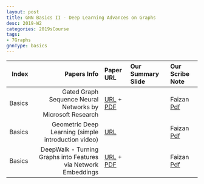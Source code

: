 ```yaml
---
layout: post
title: GNN Basics II - Deep Learning Advances on Graphs 
desc: 2019-W2
categories: 2019sCourse
tags:
- 7Graphs
gnnType: basics
---
```


| Index | Papers Info | Paper URL| Our Summary Slide |Our Scribe Note |
| -----: | -------------------------------: | :----- | :----- | :----- | 
| Basics| Gated Graph Sequence Neural Networks by Microsoft Research  |  [URL](https://www.youtube.com/watch?v=cWIeTMklzNg) + [PDF](https://arxiv.org/abs/1511.05493) |  | Faizan [Pdf]() |
| Basics | Geometric Deep Learning (simple introduction video) |  [URL](https://www.youtube.com/watch?v=D3fnGG7cdjY) |  | Faizan [Pdf]() | 
| Basics | DeepWalk - Turning Graphs into Features via Network Embeddings  |  [URL](https://www.youtube.com/watch?v=aZNtHJwfIVg) + [PDF](http://www.perozzi.net/publications/14_kdd_deepwalk.pdf)|  | Faizan [Pdf]() | 
